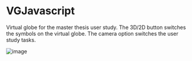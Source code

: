 # VGJavascript
Virtual globe for the master thesis user study.
The 3D/2D button switches the symbols on the virtual globe.
The camera option switches the user study tasks.

![image](https://github.com/Cartograqi/VGJavascript/assets/140274156/be85baab-13b5-48d3-b971-f276f9f056ec)
